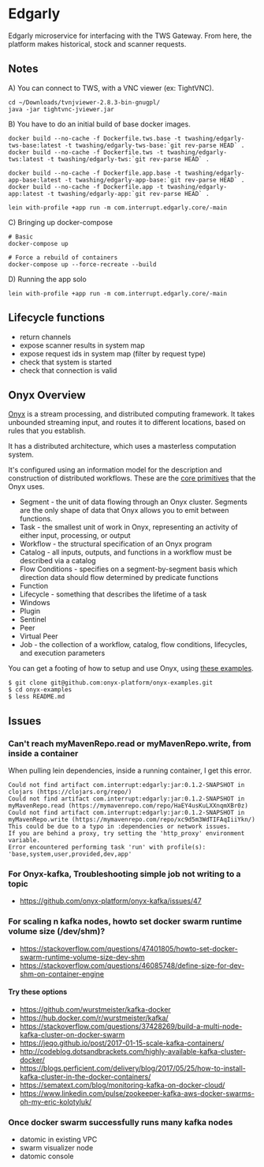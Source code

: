 # Edgarly

Edgarly microservice for interfacing with the TWS Gateway. From here, the platform makes historical, stock and scanner requests.


## Notes

A) You can connect to TWS, with a VNC viewer (ex: TightVNC).

```
cd ~/Downloads/tvnjviewer-2.8.3-bin-gnugpl/
java -jar tightvnc-jviewer.jar
```

B) You have to do an initial build of base docker images.
```
docker build --no-cache -f Dockerfile.tws.base -t twashing/edgarly-tws-base:latest -t twashing/edgarly-tws-base:`git rev-parse HEAD` .
docker build --no-cache -f Dockerfile.tws -t twashing/edgarly-tws:latest -t twashing/edgarly-tws:`git rev-parse HEAD` .

docker build --no-cache -f Dockerfile.app.base -t twashing/edgarly-app-base:latest -t twashing/edgarly-app-base:`git rev-parse HEAD` .
docker build --no-cache -f Dockerfile.app -t twashing/edgarly-app:latest -t twashing/edgarly-app:`git rev-parse HEAD` .

lein with-profile +app run -m com.interrupt.edgarly.core/-main
```

C) Bringing up docker-compose 
```
# Basic
docker-compose up 

# Force a rebuild of containers
docker-compose up --force-recreate --build
```

D) Running the app solo
```
lein with-profile +app run -m com.interrupt.edgarly.core/-main
```

## Lifecycle functions

- return channels
- expose scanner results in system map
- expose request ids in system map (filter by request type)
- check that system is started
- check that connection is valid

## Onyx Overview

[Onyx](https://github.com/onyx-platform/onyx) is a stream processing, and distributed computing framework. It takes unbounded streaming input, and routes it to different locations, based on rules that you establish.

It has a distributed architecture, which uses a masterless computation system.

It's configured using an information model for the description and construction of distributed workflows. These are the [core primitives](http://www.onyxplatform.org/docs/user-guide/0.10.x/#concepts ) that the Onyx uses.
- Segment - the unit of data flowing through an Onyx cluster. Segments are the only shape of data that Onyx allows you to emit between functions.
- Task - the smallest unit of work in Onyx, representing an activity of either input, processing, or output
- Workflow - the structural specification of an Onyx program
- Catalog - all inputs, outputs, and functions in a workflow must be described via a catalog
- Flow Conditions - specifies on a segment-by-segment basis which direction data should flow determined by predicate functions
- Function
- Lifecycle - something that describes the lifetime of a task
- Windows
- Plugin
- Sentinel
- Peer
- Virtual Peer
- Job - the collection of a workflow, catalog, flow conditions, lifecycles, and execution parameters

You can get a footing of how to setup and use Onyx, using [these examples](http://www.onyxplatform.org/learn/#learn-onyx).
```
$ git clone git@github.com:onyx-platform/onyx-examples.git
$ cd onyx-examples
$ less README.md
```

## Issues

### Can't reach myMavenRepo.read or myMavenRepo.write, from inside a container

When pulling lein dependencies, inside a running container, I get this error.
```
Could not find artifact com.interrupt:edgarly:jar:0.1.2-SNAPSHOT in clojars (https://clojars.org/repo/)
Could not find artifact com.interrupt:edgarly:jar:0.1.2-SNAPSHOT in myMavenRepo.read (https://mymavenrepo.com/repo/HaEY4usKuLXXnqmXBr0z)
Could not find artifact com.interrupt:edgarly:jar:0.1.2-SNAPSHOT in myMavenRepo.write (https://mymavenrepo.com/repo/xc9d5m3WdTIFAqIiiYkn/)
This could be due to a typo in :dependencies or network issues.
If you are behind a proxy, try setting the 'http_proxy' environment variable.
Error encountered performing task 'run' with profile(s): 'base,system,user,provided,dev,app'
```


### For Onyx-kafka, Troubleshooting simple job not writing to a topic
- https://github.com/onyx-platform/onyx-kafka/issues/47


### For scaling n kafka nodes, howto set docker swarm runtime volume size (/dev/shm)?
- https://stackoverflow.com/questions/47401805/howto-set-docker-swarm-runtime-volume-size-dev-shm
- https://stackoverflow.com/questions/46085748/define-size-for-dev-shm-on-container-engine


#### Try these options
- https://github.com/wurstmeister/kafka-docker
- https://hub.docker.com/r/wurstmeister/kafka/
- https://stackoverflow.com/questions/37428269/build-a-multi-node-kafka-cluster-on-docker-swarm
- https://jeqo.github.io/post/2017-01-15-scale-kafka-containers/
- http://codeblog.dotsandbrackets.com/highly-available-kafka-cluster-docker/
- https://blogs.perficient.com/delivery/blog/2017/05/25/how-to-install-kafka-cluster-in-the-docker-containers/
- https://sematext.com/blog/monitoring-kafka-on-docker-cloud/
- https://www.linkedin.com/pulse/zookeeper-kafka-aws-docker-swarms-oh-my-eric-kolotyluk/


### Once docker swarm successfully runs many kafka nodes
- datomic in existing VPC
- swarm visualizer node
- datomic console
